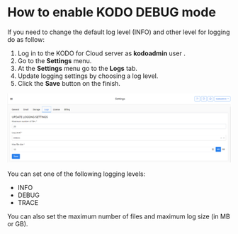 # How to enable KODO DEBUG mode

If you need to change the default log level \(INFO\) and other level for logging do as follow:

1. Log in to the KODO for Cloud server as **kodoadmin** user .
2. Go to the **Settings** menu.
3. At the **Settings** menu go to the **Logs** tab.
4. Update logging settings by choosing a log level.
5. Click the **Save** button on the finish.

![](../../.gitbook/assets/kodo-cloud-administration-settings-kodoadmin01.png)

You can set one of the following logging levels:

* INFO
* DEBUG
* TRACE

You can also set the maximum number of files and maximum log size \(in MB or GB\).



